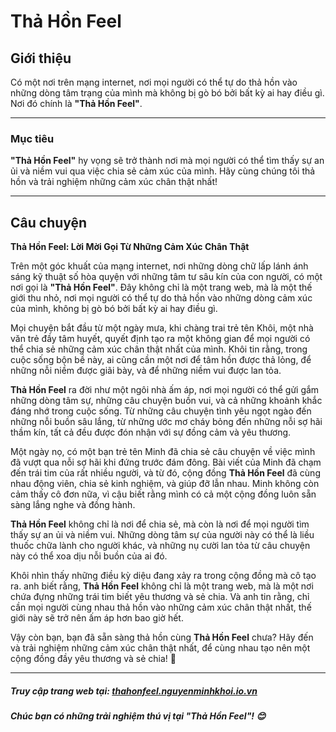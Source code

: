 # Thả Hồn Feel

## Giới thiệu
Có một nơi trên mạng internet, nơi mọi người có thể tự do thả hồn vào những dòng tâm trạng của mình mà không bị gò bó bởi bất kỳ ai hay điều gì. Nơi đó chính là **"Thả Hồn Feel"**.

---

### Mục tiêu
**"Thả Hồn Feel"** hy vọng sẽ trở thành nơi mà mọi người có thể tìm thấy sự an ủi và niềm vui qua việc chia sẻ cảm xúc của mình. Hãy cùng chúng tôi thả hồn và trải nghiệm những cảm xúc chân thật nhất!

---

## Câu chuyện
**Thả Hồn Feel: Lời Mời Gọi Từ Những Cảm Xúc Chân Thật**

Trên một góc khuất của mạng internet, nơi những dòng chữ lấp lánh ánh sáng kỹ thuật số hòa quyện với những tâm tư sâu kín của con người, có một nơi gọi là **"Thả Hồn Feel"**. Đây không chỉ là một trang web, mà là một thế giới thu nhỏ, nơi mọi người có thể tự do thả hồn vào những dòng cảm xúc của mình, không bị gò bó bởi bất kỳ ai hay điều gì.

Mọi chuyện bắt đầu từ một ngày mưa, khi chàng trai trẻ tên Khôi, một nhà văn trẻ đầy tâm huyết, quyết định tạo ra một không gian để mọi người có thể chia sẻ những cảm xúc chân thật nhất của mình. Khôi tin rằng, trong cuộc sống bộn bề này, ai cũng cần một nơi để tâm hồn được thả lỏng, để những nỗi niềm được giãi bày, và để những niềm vui được lan tỏa.

**Thả Hồn Feel** ra đời như một ngôi nhà ấm áp, nơi mọi người có thể gửi gắm những dòng tâm sự, những câu chuyện buồn vui, và cả những khoảnh khắc đáng nhớ trong cuộc sống. Từ những câu chuyện tình yêu ngọt ngào đến những nỗi buồn sâu lắng, từ những ước mơ cháy bỏng đến những nỗi sợ hãi thầm kín, tất cả đều được đón nhận với sự đồng cảm và yêu thương.

Một ngày nọ, có một bạn trẻ tên Minh đã chia sẻ câu chuyện về việc mình đã vượt qua nỗi sợ hãi khi đứng trước đám đông. Bài viết của Minh đã chạm đến trái tim của rất nhiều người, và từ đó, cộng đồng **Thả Hồn Feel** đã cùng nhau động viên, chia sẻ kinh nghiệm, và giúp đỡ lẫn nhau. Minh không còn cảm thấy cô đơn nữa, vì cậu biết rằng mình có cả một cộng đồng luôn sẵn sàng lắng nghe và đồng hành.

**Thả Hồn Feel** không chỉ là nơi để chia sẻ, mà còn là nơi để mọi người tìm thấy sự an ủi và niềm vui. Những dòng tâm sự của người này có thể là liều thuốc chữa lành cho người khác, và những nụ cười lan tỏa từ câu chuyện này có thể xoa dịu nỗi buồn của ai đó.

Khôi nhìn thấy những điều kỳ diệu đang xảy ra trong cộng đồng mà cô tạo ra. anh biết rằng, **Thả Hồn Feel** không chỉ là một trang web, mà là một nơi chứa đựng những trái tim biết yêu thương và sẻ chia. Và anh tin rằng, chỉ cần mọi người cùng nhau thả hồn vào những cảm xúc chân thật nhất, thế giới này sẽ trở nên ấm áp hơn bao giờ hết.

Vậy còn bạn, bạn đã sẵn sàng thả hồn cùng **Thả Hồn Feel** chưa? Hãy đến và trải nghiệm những cảm xúc chân thật nhất, để cùng nhau tạo nên một cộng đồng đầy yêu thương và sẻ chia! 🌟

---

##### Truy cập trang web tại: [thahonfeel.nguyenminhkhoi.io.vn](http://thahonfeel.nguyenminhkhoi.io.vn)

##### Chúc bạn có những trải nghiệm thú vị tại **"Thả Hồn Feel"**! 😊

